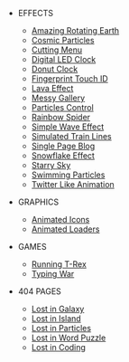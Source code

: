 - EFFECTS
  - [Amazing Rotating Earth](/demos/amazing-rotating-earth/)
  - [Cosmic Particles](/demos/cosmic-particles/)
  - [Cutting Menu](/demos/cutting-menu/)
  - [Digital LED Clock](/demos/digital-led-clock/)
  - [Donut Clock](/demos/donut-clock/)
  - [Fingerprint Touch ID](/demos/fingerprint-touch-id/)
  - [Lava Effect](/demos/lava-effect/)
  - [Messy Gallery](/demos/messy-gallery/)
  - [Particles Control](/demos/particles-control/)
  - [Rainbow Spider](/demos/rainbow-spider/)
  - [Simple Wave Effect](/demos/simple-wave-effect/)
  - [Simulated Train Lines](/demos/simulated-train-lines/)
  - [Single Page Blog](/demos/single-page-blog/)
  - [Snowflake Effect](/demos/snowflake-effect/)
  - [Starry Sky](/demos/starry-sky/)
  - [Swimming Particles](/demos/swimming-particles/)
  - [Twitter Like Animation](/demos/twitter-like-animation/)

- GRAPHICS
  - [Animated Icons](/demos/animated-icons/)
  - [Animated Loaders](/demos/animated-loaders/)

- GAMES
  - [Running T-Rex](/demos/running-t-rex/)
  - [Typing War](/demos/typing-war/)

- 404 PAGES
  - [Lost in Galaxy](/demos/lost-in-galaxy/)
  - [Lost in Island](/demos/lost-in-island/)
  - [Lost in Particles](/demos/lost-in-particles/)
  - [Lost in Word Puzzle](/demos/lost-in-word-puzzle/)
  - [Lost in Coding](/404.html)
